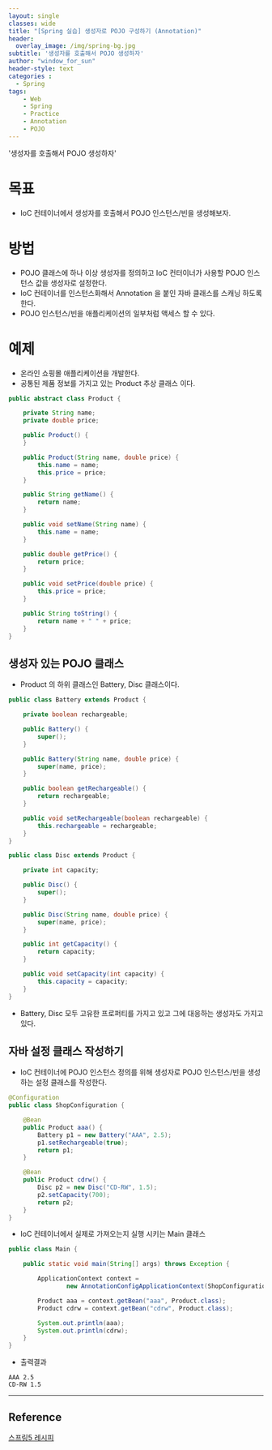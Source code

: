 ```yaml
--- 
layout: single
classes: wide
title: "[Spring 실습] 생성자로 POJO 구성하기 (Annotation)"
header:
  overlay_image: /img/spring-bg.jpg
subtitle: '생성자를 호출해서 POJO 생성하자'
author: "window_for_sun"
header-style: text
categories :
  - Spring
tags:
    - Web
    - Spring
    - Practice
    - Annotation
    - POJO
---  
```


'생성자를 호출해서 POJO 생성하자'

# 목표
- IoC 컨테이너에서 생성자를 호출해서 POJO 인스턴스/빈을 생성해보자.

# 방법
- POJO 클래스에 하나 이상 생성자를 정의하고 IoC 컨터이너가 사용할 POJO 인스턴스 값을 생성자로 설정한다.
- IoC 컨테이너를 인스턴스화해서 Annotation 을 붙인 자바 클래스를 스캐닝 하도록 한다.
- POJO 인스턴스/빈을 애플리케이션의 일부처럼 액세스 할 수 있다.

# 예제
- 온라인 쇼핑몰 애플리케이션을 개발한다.
- 공통된 제품 정보를 가지고 있는 Product 추상 클래스 이다.

```java
public abstract class Product {

    private String name;
    private double price;

    public Product() {
    }

    public Product(String name, double price) {
        this.name = name;
        this.price = price;
    }

    public String getName() {
        return name;
    }

    public void setName(String name) {
        this.name = name;
    }

    public double getPrice() {
        return price;
    }

    public void setPrice(double price) {
        this.price = price;
    }

    public String toString() {
        return name + " " + price;
    }
}
```  

## 생성자 있는 POJO 클래스
- Product 의 하위 클래스인 Battery, Disc 클래스이다.

```java
public class Battery extends Product {

    private boolean rechargeable;

    public Battery() {
        super();
    }

    public Battery(String name, double price) {
        super(name, price);
    }

    public boolean getRechargeable() {
        return rechargeable;
    }

    public void setRechargeable(boolean rechargeable) {
        this.rechargeable = rechargeable;
    }
}

public class Disc extends Product {

    private int capacity;

    public Disc() {
        super();
    }

    public Disc(String name, double price) {
        super(name, price);
    }

    public int getCapacity() {
        return capacity;
    }

    public void setCapacity(int capacity) {
        this.capacity = capacity;
    }
}
```  

- Battery, Disc 모두 고유한 프로퍼티를 가지고 있고 그에 대응하는 생성자도 가지고 있다.

## 자바 설정 클래스 작성하기
- IoC 컨테이너에 POJO 인스턴스 정의를 위해 생성자로 POJO 인스턴스/빈을 생성하는 설정 클래스를 작성한다.

```java
@Configuration
public class ShopConfiguration {

    @Bean
    public Product aaa() {
        Battery p1 = new Battery("AAA", 2.5);
        p1.setRechargeable(true);
        return p1;
    }

    @Bean
    public Product cdrw() {
        Disc p2 = new Disc("CD-RW", 1.5);
        p2.setCapacity(700);
        return p2;
    }
}
```  

- IoC 컨테이너에서 실제로 가져오는지 실행 시키는 Main 클래스

```java
public class Main {

    public static void main(String[] args) throws Exception {

        ApplicationContext context =
                new AnnotationConfigApplicationContext(ShopConfiguration.class);

        Product aaa = context.getBean("aaa", Product.class);
        Product cdrw = context.getBean("cdrw", Product.class);

        System.out.println(aaa);
        System.out.println(cdrw);
    }
}
```  

- 출력결과

```
AAA 2.5
CD-RW 1.5
```  


---
## Reference
[스프링5 레시피](https://book.naver.com/bookdb/book_detail.nhn?bid=13911953)  
